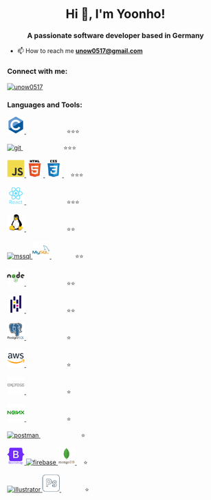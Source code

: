 <h1 align="center">Hi 👋, I'm Yoonho!</h1>
<h3 align="center">A passionate software developer based in Germany</h3>

- 📫 How to reach me **unow0517@gmail.com**

<h3 align="left">Connect with me:</h3>
<p align="left">
<a href="https://www.linkedin.com/in/yoonho-woo-99a549155/" target="blank"><img align="center" src="https://raw.githubusercontent.com/rahuldkjain/github-profile-readme-generator/master/src/images/icons/Social/linked-in-alt.svg" alt="unow0517" height="30" width="40" /></a> 
</p>

<h3 align="left">Languages and Tools:</h3>
<p align="left">
  <a href="https://www.cprogramming.com/" target="_blank" rel="noreferrer"> <img src="https://raw.githubusercontent.com/devicons/devicon/master/icons/c/c-original.svg" alt="c" width="40" height="40"/> </a> 
  &nbsp;&nbsp;&nbsp;&nbsp;&nbsp;
  &nbsp;&nbsp;&nbsp;&nbsp;&nbsp;
  &nbsp;&nbsp;&nbsp;&nbsp;&nbsp; 
  &nbsp;&nbsp;&nbsp;&nbsp;&nbsp; ⭐⭐⭐
  
  <a href="https://git-scm.com/" target="_blank" rel="noreferrer"> <img src="https://www.vectorlogo.zone/logos/git-scm/git-scm-icon.svg" alt="git" width="40" height="40"/> </a>
  &nbsp;&nbsp;&nbsp;&nbsp;&nbsp;
  &nbsp;&nbsp;&nbsp;&nbsp;&nbsp;
  &nbsp;&nbsp;&nbsp;&nbsp;&nbsp; 
  &nbsp;&nbsp;&nbsp;&nbsp;&nbsp; ⭐⭐⭐

  <a href="https://developer.mozilla.org/en-US/docs/Web/JavaScript" target="_blank" rel="noreferrer"> <img src="https://raw.githubusercontent.com/devicons/devicon/master/icons/javascript/javascript-original.svg" alt="javascript" width="40" height="40"/> </a> 
  <a href="https://www.w3.org/html/" target="_blank" rel="noreferrer"> <img src="https://raw.githubusercontent.com/devicons/devicon/master/icons/html5/html5-original-wordmark.svg" alt="html5" width="40" height="40"/> </a> 
  <a href="https://www.w3schools.com/css/" target="_blank" rel="noreferrer"> <img src="https://raw.githubusercontent.com/devicons/devicon/master/icons/css3/css3-original-wordmark.svg" alt="css3" width="40" height="40"/> </a> 
  &nbsp;&nbsp;&nbsp; ⭐⭐⭐

  <a href="https://reactjs.org/" target="_blank" rel="noreferrer"> <img src="https://raw.githubusercontent.com/devicons/devicon/master/icons/react/react-original-wordmark.svg" alt="react" width="40" height="40"/> </a> 
  &nbsp;&nbsp;&nbsp;&nbsp;&nbsp;
  &nbsp;&nbsp;&nbsp;&nbsp;&nbsp;
  &nbsp;&nbsp;&nbsp;&nbsp;&nbsp; 
  &nbsp;&nbsp;&nbsp;&nbsp;&nbsp; ⭐⭐⭐
  
  <a href="https://www.linux.org/" target="_blank" rel="noreferrer"> <img src="https://raw.githubusercontent.com/devicons/devicon/master/icons/linux/linux-original.svg" alt="linux" width="40" height="40"/> </a> 
  &nbsp;&nbsp;&nbsp;&nbsp;&nbsp;
  &nbsp;&nbsp;&nbsp;&nbsp;&nbsp;
  &nbsp;&nbsp;&nbsp;&nbsp;&nbsp; 
  &nbsp;&nbsp;&nbsp;&nbsp;&nbsp; ⭐⭐

  <a href="https://www.microsoft.com/en-us/sql-server" target="_blank" rel="noreferrer"> <img src="https://www.svgrepo.com/show/303229/microsoft-sql-server-logo.svg" alt="mssql" width="40" height="40"/> </a> 
  <a href="https://www.mysql.com/" target="_blank" rel="noreferrer"> <img src="https://raw.githubusercontent.com/devicons/devicon/master/icons/mysql/mysql-original-wordmark.svg" alt="mysql" width="40" height="40"/> </a> 
  &nbsp;&nbsp;&nbsp;&nbsp;&nbsp;&nbsp;&nbsp;
  &nbsp;&nbsp;&nbsp;&nbsp;&nbsp; ⭐⭐

  <a href="https://nodejs.org" target="_blank" rel="noreferrer"> <img src="https://raw.githubusercontent.com/devicons/devicon/master/icons/nodejs/nodejs-original-wordmark.svg" alt="nodejs" width="40" height="40"/> </a> 
  &nbsp;&nbsp;&nbsp;&nbsp;&nbsp;
  &nbsp;&nbsp;&nbsp;&nbsp;&nbsp;
  &nbsp;&nbsp;&nbsp;&nbsp;&nbsp; 
  &nbsp;&nbsp;&nbsp;&nbsp;&nbsp; ⭐⭐

  <a href="https://pandas.pydata.org/" target="_blank" rel="noreferrer"> <img src="https://raw.githubusercontent.com/devicons/devicon/2ae2a900d2f041da66e950e4d48052658d850630/icons/pandas/pandas-original.svg" alt="pandas" width="40" height="40"/> </a>
  &nbsp;&nbsp;&nbsp;&nbsp;&nbsp;
  &nbsp;&nbsp;&nbsp;&nbsp;&nbsp;
  &nbsp;&nbsp;&nbsp;&nbsp;&nbsp; 
  &nbsp;&nbsp;&nbsp;&nbsp;&nbsp; ⭐⭐

  <a href="https://www.postgresql.org" target="_blank" rel="noreferrer"> <img src="https://raw.githubusercontent.com/devicons/devicon/master/icons/postgresql/postgresql-original-wordmark.svg" alt="postgresql" width="40" height="40"/> </a> 
  &nbsp;&nbsp;&nbsp;&nbsp;&nbsp;
  &nbsp;&nbsp;&nbsp;&nbsp;&nbsp;
  &nbsp;&nbsp;&nbsp;&nbsp;&nbsp; 
  &nbsp;&nbsp;&nbsp;&nbsp;&nbsp; ⭐
  
  <a href="https://aws.amazon.com" target="_blank" rel="noreferrer"> <img src="https://raw.githubusercontent.com/devicons/devicon/master/icons/amazonwebservices/amazonwebservices-original-wordmark.svg" alt="aws" width="40" height="40"/> </a>
  &nbsp;&nbsp;&nbsp;&nbsp;&nbsp;
  &nbsp;&nbsp;&nbsp;&nbsp;&nbsp;
  &nbsp;&nbsp;&nbsp;&nbsp;&nbsp; 
  &nbsp;&nbsp;&nbsp;&nbsp;&nbsp; ⭐

  <a href="https://expressjs.com" target="_blank" rel="noreferrer"> <img src="https://raw.githubusercontent.com/devicons/devicon/master/icons/express/express-original-wordmark.svg" alt="express" width="40" height="40"/> </a> 
  &nbsp;&nbsp;&nbsp;&nbsp;&nbsp;
  &nbsp;&nbsp;&nbsp;&nbsp;&nbsp;
  &nbsp;&nbsp;&nbsp;&nbsp;&nbsp; 
  &nbsp;&nbsp;&nbsp;&nbsp;&nbsp; ⭐

  <a href="https://www.nginx.com" target="_blank" rel="noreferrer"> <img src="https://raw.githubusercontent.com/devicons/devicon/master/icons/nginx/nginx-original.svg" alt="nginx" width="40" height="40"/> </a> 
  &nbsp;&nbsp;&nbsp;&nbsp;&nbsp;
  &nbsp;&nbsp;&nbsp;&nbsp;&nbsp;
  &nbsp;&nbsp;&nbsp;&nbsp;&nbsp; 
  &nbsp;&nbsp;&nbsp;&nbsp;&nbsp; ⭐

  <a href="https://postman.com" target="_blank" rel="noreferrer"> <img src="https://www.vectorlogo.zone/logos/getpostman/getpostman-icon.svg" alt="postman" width="40" height="40"/> </a> 
  &nbsp;&nbsp;&nbsp;&nbsp;&nbsp;
  &nbsp;&nbsp;&nbsp;&nbsp;&nbsp;
  &nbsp;&nbsp;&nbsp;&nbsp;&nbsp; 
  &nbsp;&nbsp;&nbsp;&nbsp;&nbsp; ⭐

  <a href="https://getbootstrap.com" target="_blank" rel="noreferrer"> <img src="https://raw.githubusercontent.com/devicons/devicon/master/icons/bootstrap/bootstrap-plain-wordmark.svg" alt="bootstrap" width="40" height="40"/> </a>
  <a href="https://firebase.google.com/" target="_blank" rel="noreferrer"> <img src="https://www.vectorlogo.zone/logos/firebase/firebase-icon.svg" alt="firebase" width="40" height="40"/> </a> 
  <a href="https://www.mongodb.com/" target="_blank" rel="noreferrer"> <img src="https://raw.githubusercontent.com/devicons/devicon/master/icons/mongodb/mongodb-original-wordmark.svg" alt="mongodb" width="40" height="40"/> </a> 
  &nbsp;&nbsp;&nbsp; ⭐

  <a href="https://www.adobe.com/in/products/illustrator.html" target="_blank" rel="noreferrer"> <img src="https://www.vectorlogo.zone/logos/adobe_illustrator/adobe_illustrator-icon.svg" alt="illustrator" width="40" height="40"/> </a> 
  <a href="https://www.photoshop.com/en" target="_blank" rel="noreferrer"> <img src="https://raw.githubusercontent.com/devicons/devicon/master/icons/photoshop/photoshop-line.svg" alt="photoshop" width="40" height="40"/> </a> 
  &nbsp;&nbsp;&nbsp;&nbsp;&nbsp; 
  &nbsp;&nbsp;&nbsp;&nbsp;&nbsp;
  &nbsp;&nbsp;⭐  
</p>
